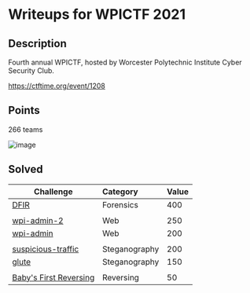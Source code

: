 # Writeups for WPICTF 2021
 

## Description  

Fourth annual WPICTF, hosted by Worcester Polytechnic Institute Cyber Security Club.

https://ctftime.org/event/1208  

## Points  

266 teams

![image](https://user-images.githubusercontent.com/72421091/116028650-20e99580-a647-11eb-8650-97d843219a37.png)




## Solved 

Challenge | Category | Value      
----------|:---------|:-----------
[DFIR](DFIR) | Forensics |  400 
[]() | []() | []()
[wpi-admin-2](wpi-admin-2) | Web |  250
[wpi-admin](wpi-admin) | Web |  200
[]() | []() | []()
[suspicious-traffic](suspicious-traffic) | Steganography |  200
[glute](glute) | Steganography |  150
[]() | []() | []()
[Baby's First Reversing](Baby's%20First%20Reversing) | Reversing |  50
